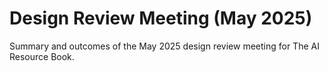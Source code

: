 # Design Review Meeting (May 2025)

Summary and outcomes of the May 2025 design review meeting for The AI Resource Book.
